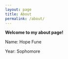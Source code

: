 ```yaml
---
layout: page
title: About
permalink: /about/
---
```


**Welcome to my about page!**

Name: Hope Fune 

Year: Sophomore 

